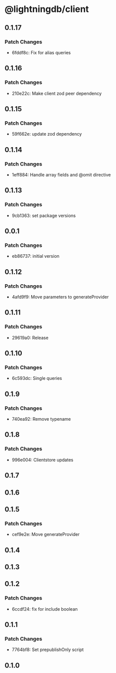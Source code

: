 # @lightningdb/client

## 0.1.17

### Patch Changes

- 6fddf8c: Fix for alias queries

## 0.1.16

### Patch Changes

- 210e22c: Make client zod peer dependency

## 0.1.15

### Patch Changes

- 59f662e: update zod dependency

## 0.1.14

### Patch Changes

- 1eff884: Handle array fields and @omit directive

## 0.1.13

### Patch Changes

- 9cb1363: set package versions

## 0.0.1

### Patch Changes

- eb86737: initial version

## 0.1.12

### Patch Changes

- 4afd9f9: Move parameters to generateProvider

## 0.1.11

### Patch Changes

- 29619a0: Release

## 0.1.10

### Patch Changes

- 6c593dc: Single queries

## 0.1.9

### Patch Changes

- 740ea92: Remove typename

## 0.1.8

### Patch Changes

- 996e004: Clientstore updates

## 0.1.7

## 0.1.6

## 0.1.5

### Patch Changes

- cef9e2e: Move generateProvider

## 0.1.4

## 0.1.3

## 0.1.2

### Patch Changes

- 6ccdf24: fix for include boolean

## 0.1.1

### Patch Changes

- 7764bf8: Set prepublishOnly script

## 0.1.0
